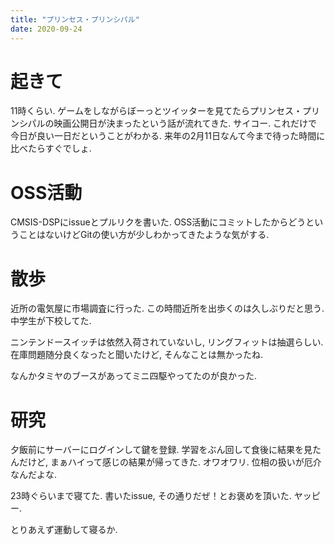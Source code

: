 ```yaml
---
title: "プリンセス・プリンシパル"
date: 2020-09-24
---
```


# 起きて
11時くらい. ゲームをしながらぼーっとツイッターを見てたらプリンセス・プリンシパルの映画公開日が決まったという話が流れてきた. サイコー. これだけで今日が良い一日だということがわかる. 来年の2月11日なんて今まで待った時間に比べたらすぐでしょ.

# OSS活動
CMSIS-DSPにissueとプルリクを書いた. OSS活動にコミットしたからどうということはないけどGitの使い方が少しわかってきたような気がする.


# 散歩
近所の電気屋に市場調査に行った. この時間近所を出歩くのは久しぶりだと思う. 中学生が下校してた.

ニンテンドースイッチは依然入荷されていないし, リングフィットは抽選らしい. 在庫問題随分良くなったと聞いたけど, そんなことは無かったね.

なんかタミヤのブースがあってミニ四駆やってたのが良かった.
# 研究
夕飯前にサーバーにログインして鍵を登録. 学習をぶん回して食後に結果を見たんだけど, まぁハイって感じの結果が帰ってきた. オワオワリ. 位相の扱いが厄介なんだよな.

23時ぐらいまで寝てた. 書いたissue, その通りだぜ！とお褒めを頂いた. ヤッピー.

とりあえず運動して寝るか.